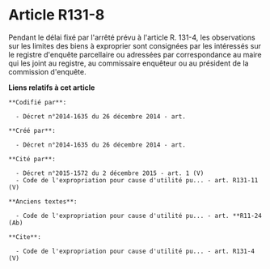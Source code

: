 # Article R131-8

Pendant le délai fixé par l'arrêté prévu à l'article R. 131-4, les observations sur les limites des biens à exproprier sont
consignées par les intéressés sur le registre d'enquête parcellaire ou adressées par correspondance au maire qui les joint au
registre, au commissaire enquêteur ou au président de la commission d'enquête.

**Liens relatifs à cet article**

	**Codifié par**:

	  - Décret n°2014-1635 du 26 décembre 2014 - art.

	**Créé par**:

	  - Décret n°2014-1635 du 26 décembre 2014 - art.

	**Cité par**:

	  - Décret n°2015-1572 du 2 décembre 2015 - art. 1 (V)
	  - Code de l'expropriation pour cause d'utilité pu... - art. R131-11 (V)

	**Anciens textes**:

	  - Code de l'expropriation pour cause d'utilité pu... - art. **R11-24 (Ab)

	**Cite**:

	  - Code de l'expropriation pour cause d'utilité pu... - art. R131-4 (V)

